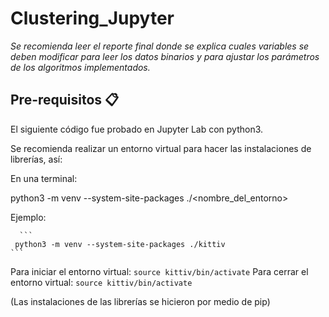# Clustering_Jupyter

_Se recomienda leer el reporte final donde se explica cuales variables se deben modificar para leer los datos binarios y para ajustar los parámetros de los algoritmos implementados._

## Pre-requisitos 📋
  El siguiente código fue probado en Jupyter Lab con python3.
  
  Se recomienda realizar un entorno virtual para hacer las instalaciones de librerías, así:
  
  En una terminal:
  
  python3 -m venv --system-site-packages ./<nombre_del_entorno>
 
  
  Ejemplo:
  
      ```
     python3 -m venv --system-site-packages ./kittiv
    ```
    
   Para iniciar el entorno virtual:
          ```
         source kittiv/bin/activate
        ```
   Para cerrar el entorno virtual:
    ```
         source kittiv/bin/activate
        ```
        
  (Las instalaciones de las librerías se hicieron por medio de pip)
 
